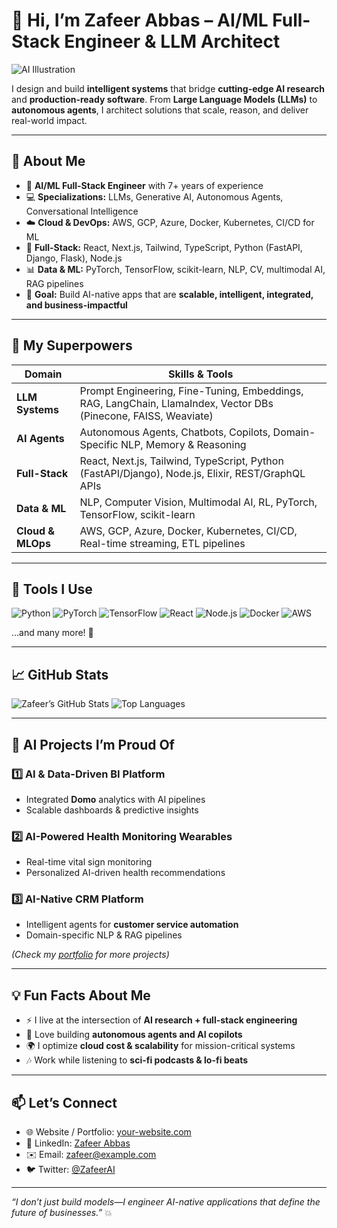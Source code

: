 # 👋 Hi, I’m Zafeer Abbas – AI/ML Full-Stack Engineer & LLM Architect

![AI Illustration](https://raw.githubusercontent.com/zafeerabbas/ai-readme/main/assets/ai_header.png)

I design and build **intelligent systems** that bridge **cutting-edge AI research** and **production-ready software**. From **Large Language Models (LLMs)** to **autonomous agents**, I architect solutions that scale, reason, and deliver real-world impact.  

---

## 🌟 About Me

- 🧠 **AI/ML Full-Stack Engineer** with 7+ years of experience  
- 💻 **Specializations:** LLMs, Generative AI, Autonomous Agents, Conversational Intelligence  
- ☁️ **Cloud & DevOps:** AWS, GCP, Azure, Docker, Kubernetes, CI/CD for ML  
- 🔗 **Full-Stack:** React, Next.js, Tailwind, TypeScript, Python (FastAPI, Django, Flask), Node.js  
- 📊 **Data & ML:** PyTorch, TensorFlow, scikit-learn, NLP, CV, multimodal AI, RAG pipelines  
- 🎯 **Goal:** Build AI-native apps that are **scalable, intelligent, integrated, and business-impactful**  

---

## 🚀 My Superpowers

| Domain | Skills & Tools |
|--------|----------------|
| **LLM Systems** | Prompt Engineering, Fine-Tuning, Embeddings, RAG, LangChain, LlamaIndex, Vector DBs (Pinecone, FAISS, Weaviate) |
| **AI Agents** | Autonomous Agents, Chatbots, Copilots, Domain-Specific NLP, Memory & Reasoning |
| **Full-Stack** | React, Next.js, Tailwind, TypeScript, Python (FastAPI/Django), Node.js, Elixir, REST/GraphQL APIs |
| **Data & ML** | NLP, Computer Vision, Multimodal AI, RL, PyTorch, TensorFlow, scikit-learn |
| **Cloud & MLOps** | AWS, GCP, Azure, Docker, Kubernetes, CI/CD, Real-time streaming, ETL pipelines |

---

## 🔧 Tools I Use

![Python](https://img.shields.io/badge/Python-3776AB?style=for-the-badge&logo=python&logoColor=white)
![PyTorch](https://img.shields.io/badge/PyTorch-EE4C2C?style=for-the-badge&logo=PyTorch&logoColor=white)
![TensorFlow](https://img.shields.io/badge/TensorFlow-FF6F00?style=for-the-badge&logo=TensorFlow&logoColor=white)
![React](https://img.shields.io/badge/React-61DAFB?style=for-the-badge&logo=react&logoColor=black)
![Node.js](https://img.shields.io/badge/Node.js-339933?style=for-the-badge&logo=node.js&logoColor=white)
![Docker](https://img.shields.io/badge/Docker-2496ED?style=for-the-badge&logo=docker&logoColor=white)
![AWS](https://img.shields.io/badge/AWS-232F3E?style=for-the-badge&logo=amazon-aws&logoColor=white)

…and many more! 🚀

---

## 📈 GitHub Stats

![Zafeer’s GitHub Stats](https://github-readme-stats.vercel.app/api?username=your-github-username&show_icons=true&theme=radical)
![Top Languages](https://github-readme-stats.vercel.app/api/top-langs/?username=your-github-username&layout=compact&theme=radical)

---

## 🎨 AI Projects I’m Proud Of

### 1️⃣ AI & Data-Driven BI Platform
- Integrated **Domo** analytics with AI pipelines  
- Scalable dashboards & predictive insights  

### 2️⃣ AI-Powered Health Monitoring Wearables
- Real-time vital sign monitoring  
- Personalized AI-driven health recommendations  

### 3️⃣ AI-Native CRM Platform
- Intelligent agents for **customer service automation**  
- Domain-specific NLP & RAG pipelines  

*(Check my [portfolio](#) for more projects)*  

---

## 💡 Fun Facts About Me
- ⚡ I live at the intersection of **AI research + full-stack engineering**  
- 🤖 Love building **autonomous agents and AI copilots**  
- 🌍 I optimize **cloud cost & scalability** for mission-critical systems  
- 🎶 Work while listening to **sci-fi podcasts & lo-fi beats**  

---

## 📫 Let’s Connect

- 🌐 Website / Portfolio: [your-website.com](#)  
- 💼 LinkedIn: [Zafeer Abbas](https://www.linkedin.com/in/zafeerabbas/)  
- ✉️ Email: zafeer@example.com  
- 🐦 Twitter: [@ZafeerAI](#)  

---

*“I don’t just build models—I engineer AI-native applications that define the future of businesses.”* 💥

